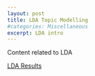 ```yaml
---
layout: post
title: LDA Topic Modelling
#categories: Miscellaneous
excerpt: LDA intro
---
```


Content related to LDA


<a href="../lda_8_topics.html">LDA Results</a>

